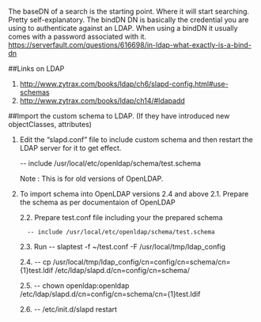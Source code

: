 The baseDN of a search is the starting point. Where it will start searching. Pretty self-explanatory.
The bindDN DN is basically the credential you are using to authenticate against an LDAP. When using a bindDN it usually comes with a password associated with it.
https://serverfault.com/questions/616698/in-ldap-what-exactly-is-a-bind-dn

##Links on LDAP
  1. http://www.zytrax.com/books/ldap/ch6/slapd-config.html#use-schemas
  2. http://www.zytrax.com/books/ldap/ch14/#ldapadd

##Import the custom schema to LDAP. (If they have introduced new objectClasses, attributes)
  1. Edit the “slapd.conf” file to include custom schema and then restart the LDAP server for it to get effect.
  
       -- include /usr/local/etc/openldap/schema/test.schema
      
      Note : This is for old versions of OpenLDAP.
      
  2. To import schema into OpenLDAP versions 2.4 and above
      2.1. Prepare the schema as per documentaion of OpenLDAP
      
      2.2. Prepare test.conf file including your the prepared schema
      
           -- include /usr/local/etc/openldap/schema/test.schema
           
      2.3. Run -- slaptest -f ~/test.conf -F /usr/local/tmp/ldap_config<any location whre the converted schema is to be placed>
  
      2.4. -- cp /usr/local/tmp/ldap_config/cn\=config/cn\=schema/cn={1}test.ldif /etc/ldap/slapd.d/cn\=config/cn\=schema/
      
      2.5. -- chown openldap:openldap /etc/ldap/slapd.d/cn\=config/cn\=schema/cn={1}test.ldif
      
      2.6. -- /etc/init.d/slapd restart
